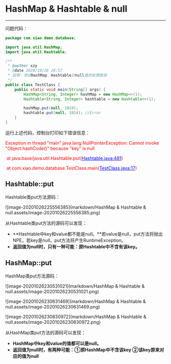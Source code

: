# HashMap & Hashtable & null

---

问题代码：

```java
package com.xiao.demo.database;

import java.util.HashMap;
import java.util.Hashtable;

/**
 * @author xzy
 * @date 2020/10/26 20:57
 * 说明：测试HashMap、Hashtable对null值的处理差异
 */
public class TestClass {
    public static void main(String[] args) {
        HashMap<String, Integer> hashMap = new HashMap<>(1);
        Hashtable<String, Integer> hashtable = new Hashtable<>(1);

        hashMap.put(null, 1024);
        hashtable.put(null, 1024); //Error
    }
}
```

运行上述代码，控制台打印如下错误信息：

 <font color = red>Exception in thread "main" java.lang.NullPointerException: Cannot invoke "Object.hashCode()" because "key" is null</font>

​     	<font color = red>at java.base/java.util.Hashtable.put(<font color = blue><u>Hashtable.java:481</u></font>)</font>

​    	 <font color = red>at com.xiao.demo.database.TestClass.main(<font color = blue><u>TestClass.java:17</u></font>)</font>



## Hashtable::put

Hashtable类put方法源码：

![image-20201026225556385](markdown/HashMap & Hashtable & null.assets/image-20201026225556385.png)

从Hashtable类put方法的源码可以发现：

- **Hashtable中key和value都不能是null。**若value是null，put方法将抛出NPE，若key是null，put方法将产生RuntimeException。
- **返回值为null时，只有一种可能：原Hashtable中不含有该key。**

## HashMap::put

HashMap类put方法源码：

![image-20201026230531021](markdown/HashMap & Hashtable & null.assets/image-20201026230531021.png)

![image-20201026230631469](markdown/HashMap & Hashtable & null.assets/image-20201026230631469.png)

![image-20201026230830972](markdown/HashMap & Hashtable & null.assets/image-20201026230830972.png)

从HashMap类put方法的源码可以发现：

- **HashMap中key和value的值都可以是null。**
- **返回值为null时，有两种可能：①原HashMap中不含该key ②该key原来对应的值为null**